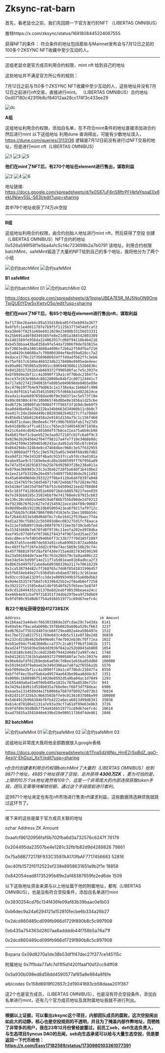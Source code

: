 # Zksync-rat-barn

首先，看老鼠仓之前，我们先回顾一下官方发行的NFT （LIBERTAS OMNIBUS）

推特https://x.com/zksync/status/1691808445224087555

获得NFT的条件：
符合条件的地址包括那些与Mainnet发布会与7月12日之前的100多个ZKSYNC NFT收藏中至少互动的人。

------------------------------------------------

这组老鼠仓是官方成员利用合约权限，mint nft 给到自己的地址

这些地址并不满足官方所公布的规则：

7月12日之前与150多个ZKSYNC NFT收藏中至少互动的人，这些地址并没有7月12日之前进行nft交易，直接进行mint。
（LIBERTAS OMNIBUS）合约地址0xd07180c423f9b8cf84012aa28cc174f3c433ee29

![dc](https://github.com/Easy8866/Zksync-rat-barn/assets/109504013/f9eb9add-2fd9-4d3e-b831-b4839a1d3626)

**A组**

这组地址利用合约权限，添加白名单，在不符合mint条件的地址直接添加进合约然后进行mint
以下这组地址 利用dune 查询得出，可能有少数地址误入， https://dune.com/queries/3113136
逻辑是7月12日前没有进行过NFT交易的地址，但是进行mint nft（LIBERTAS OMNIBUS）

![1](https://github.com/Easy8866/Zksync-rat-barn/assets/109504013/a54a0e53-ce85-4629-afe0-a1503f86c83c)
![3](https://github.com/Easy8866/Zksync-rat-barn/assets/109504013/f5d50013-ef20-44e5-94fa-2ee6f1a2f28f)
![5](https://github.com/Easy8866/Zksync-rat-barn/assets/109504013/0edf5e86-fd09-4eb8-8559-2128717bed9b)


**他们在mint了NFT后，有270个地址在element进行售出，谋取利益**

![2](https://github.com/Easy8866/Zksync-rat-barn/assets/109504013/edd60a4e-f33f-4819-95dc-cf90dc646d07)
![4](https://github.com/Easy8866/Zksync-rat-barn/assets/109504013/18bb19c0-6d68-466c-8a3b-c58f27654304)
![6](https://github.com/Easy8866/Zksync-rat-barn/assets/109504013/22566115-589e-4e34-8559-a21f6559ca6e)

地址链接:
https://docs.google.com/spreadsheets/d/1x0S87uF6nS8ftrPFHkfaYqqaE0x6ekUNiwv5SL-S63I/edit?usp=sharing

其中79个地址收获了74万zk空投

-------------------------------------------------------------------

**B组**

这组地址利用合约权限，由合约创始人地址进行mint nft，然后获得了空投
创建（LIBERTAS OMNIBUS）NFT合约的地址0x526a599f58f1e5ba4a1c5c14c723698b2a7b0791
该地址，利用合约权限batchMint，safeMint锻造了大量的NFT给到自己的多个地址，我将他分为了两个小组

![合约batchMint](https://github.com/Easy8866/Zksync-rat-barn/assets/109504013/053a41a8-b34c-42c8-b272-d01635d68330)
![合约safeMint](https://github.com/Easy8866/Zksync-rat-barn/assets/109504013/5b21e1f8-2d94-4f66-b329-a954242dde72)


**B1 safeMint**

![合约batchMint 01](https://github.com/Easy8866/Zksync-rat-barn/assets/109504013/962d9a5d-99bb-439c-8ce4-6ce5461f65ab)
![合约batchMint 02](https://github.com/Easy8866/Zksync-rat-barn/assets/109504013/63da8efa-a03f-4d53-ad1b-3195f4a9125b)


https://docs.google.com/spreadsheets/d/1ppjwUBEA7E5R_MJ5NoON9OneTpjQUEtYDwSvXwtvO5o/edit?usp=sharing


**他们在mint了NFT后，有65个地址在element进行售出nft，谋取利益**

```
0xf173be26aeb4c89a535d18eba85fd3eb093a3677
0x0fbfc1e4d011707e7b9f5f1125b3773454dfcaf2
0xa38e67f8251e69e6911029e23498b33150d33331
0x25b691a40f8d349385fe8e21d01a384542803389
0x1481589fe956da324063917cd08f94118b4b4216
0xb453bbaa43ba0358a9fe54da72006f9def83815e
0xf2863ed6a38614688a4d96cf2b6a2f58dfbaf216
0x5a8429cb0688a7c79880d304ef6ed59a028cc7a2
0xdace1776c22f3589686934fffd9adfb62ffc3eb6
0x75ef817c63d4e468323db2178480e9405ededeec
0x09a001705065a5b991cc806948300b115266836c
0x04128317261b5ab669372f990580fac7e5c3937e
0xbf09d4e2bf1cc4a3090ff10a1c4f70bdc21047fa
0xce37e163e966dc88228006e84bf2cd07124441c7
0x717a922742294081bfe09b5e849696de04b5e89e
0xc479b19f7b4e979d863c1e1738e4ac1b666fc998
0x3c0df91b1fab35453589275fd66b3a3d82262dce
0xada1c4aeb897658dae86f9e3dd371ec5e573f19e
0x99c08388c474c10b06574bd0be8e1656a1d25c6e
0xd6f29c10900fab7898d7f7f565f3f1b9dc8e60f5
0xa0d4dbe68a73b222ba34bb663d34960b11c0b8c7
0xe417c2de10d4d49bc80203882b48227cffa709dd
0x85bdb156b8126458a2e9101d150a75c1c156f460
0x46d71cdaec30e0ee6c79fc98b7695bfab17e27d5
0x641d8d0caffca8151cc765ecb7d405483071038a
0x21c6a44c4b92e40100df57b8ce21ea75a6b9cb98
0x4b01f6ef1cbaeb523e3aa92f218fcb2fc6a0f9c3
0x029e262645642f047f98317a4fe7710e3466b0dc
0xd942f09e3309465d6243acda952a5705c07c0416
0x86d294bc324bde8cd74b84bec960c3e57f632955
0x7c8068adfffb5c19e57825a05c9498f68a9b7d02
0xa9df2c70e34328f4badc91537cca5fdcc9ad101a
0xabe95ae9c57169e6edcd8e1680599ff76f956ad9
0x747a35410291837da25b76d92983f28e238a011a
0x079ae366983c33c3a36a62f20fba6ddf1b410be2
0x1ee214fb3320e26e497c548977b0246de2611492
0x45a6404060de393322ff0be4120a6d4f0397a048
0xbc154765f9c50d54871fd672ebbb7fb72824e702
0x5418ef18d35df0df5bf53c64509d21eed2f80d04
0x5c183ff412016d51e66071bdcb8057821feee035
0xfe393bb8185c35824bbf9e741760e6c87915cb83
0x136c28ceb02a3e6919a6f86b7556d98de2d70212
0xf9230b76f62c627e7d1545922ace104f89c90687
0x08d9be8b19219b10b85005423ea6f9217af9712c
0xa75bb3b7c8b67866700b74163e5c1bec188bb54c
0xf264dc653e5d0d048fbc7c6e16412f539aec7f4a
0xd1a230cf58b12c5b5093d8ec083275d1fcf8aaca
0x311efddb09719abc088f876723ee3b730cbdbfed
0x15343468b7e670fd0f9736c11eefa202ed978dba
0xef45c077d0fef073062f843f4f96f2ed35ae273d
0xbcd8ece7efd05d940b6f73c33b77779d185f2897
0xd637a55cee087de583a91ceba69902c872aa98da
0xc403ffeff26fe3dd2c9f0e74ec5869c58b29cf4c
0x45f78881976f28af8f430e715a4d827834590198
0x23a501684de7aaef8cf63e28b579c5a9aa88bc22
0xe34e54cbd99f14e211f7a5d01eae81b8adbca2f3
0x0b635d49fbf2abe8e689388339a3117e7061b239
0x1ca538794482cff268f65c7dd6f85d1831996457
0x5fb034eb49e27c936d5dcebdaed7301c3c161eae
0x93ccc63a61329fcc3de1e0099349b375a60bdbb2
0x9d4e353574758d7c03396425b2e2f0a4b8ef7258
0x392222fc1585e8a414bf9540fb25fb5eec5e874f
0x9cd128494352cb1378e8d2eabf98539beaea24cc
0xe66b4e91cbaf9f318351f34dbb29fbea9f29d669
0x9fdf89c95d8db7754a916b519771c69d67eefc4c
```
**有22个地址获得空投412738$ZK**
```
Address	                                   zk Amount
0x1b6aa23a4de4cf66303386de2dfcdae29c7a43da	8141
0x69a54cf9acadab098c35f6b0020a606a528cf663	3237
0xd6762af75b32d487dcb68f29ea802a4ea586497e	1532
0xc7be722a0227511769e683c4db5c511e8f38e2d8	36859
0x232cd218b462bd9496e0cf4e7b02eb30cf0f71ea	1022
0xb81e594cf546360dbcca737c2ca01ff9b3f3461b	1371
0xad24ff5b503be5b6dd3936f842a252b0843ab808	1054
0x416188cb4623cc6d2204b79442d44b72a997c4e1	1748
0x04128317261b5ab669372f990580fac7e5c3937e	4003
0x96e6dafdf012b9ede6ad50c7d8ee1e656a85dd60	100000
0x591943d3f9a0aeb3e349d386aa7a87a2f6556a1b	5570
0xbf09d4e2bf1cc4a3090ff10a1c4f70bdc21047fa	8550
0xbffdf4ec5baf9ab4ad9574ae643be98aa8dd4cb7	1351
0x0090c1b80986f514020e8592d5a9ba04ac1d7049	1293
0x1654dda0ad1e0f0db485e1815c707ba8530e715c	943
0x3429a18d911d528b035a768e0ecf66f3d7f8deac	6906
0xeae5a1314509d4e1fb0066e7b87df8092fe073b3	76934
0x82d313f325b3c9b63502bffe9c01361037086e99	100000
0x5464912b966384bf6fb4222a6eca6013d99d6341	35038
0x614cd70186e1131a7e93a39cf7a61df99e63e8b3	3726
0x9fdf89c95d8db7754a916b519771c69d67eefc4c	10614
0xad75835a3581046e639bd19e98011736df4de861	2846
```

**B2 batchMint**

![合约safeMint 01](https://github.com/Easy8866/Zksync-rat-barn/assets/109504013/5019bd0a-1825-4c29-9fcc-860bc5ee2108)
![合约safeMint 02](https://github.com/Easy8866/Zksync-rat-barn/assets/109504013/459a8359-4bc6-4789-b605-b339a9dcf917)
![合约safeMint 03](https://github.com/Easy8866/Zksync-rat-barn/assets/109504013/e09ae4f3-37d7-4549-a557-da81991048ac)


这组地址非常庞大我将他全部数据放入google表格

https://docs.google.com/spreadsheets/d/1TnaSdzl6No_HinEZrSpBdZ_gqO-4esjV-EhGszj_XxY/edit?usp=sharing

*nft合约创建者利用合约权限batchMint了大量的（LIBERTAS OMNIBUS）给到9871个地址，4685个地址获得了空投，总共获得 **4300万ZK** ，更为可怕的是，上限的10万个zk地址竟然有109个，这是一个非常庞大的内部违规获取token手段，团队无需等待解锁份额，通过这个手段提前进行套利。*

这9871个地址肯定也有在nft市场进行售卖nft谋求利益，这些数据筛选麻烦我就跳过这环节了。

-------------------------------------------------------
接下来的这些是属于官方成员关联的地址

ozhar
Address	  ZK Amount


0xaafcf96120956faf6b702fba6d3a732576c6247f	76179

0x204495da23507be4e1281c32fb1b82d9d4289826	79861

0x75a58B772178F933C3597AA170fbAF7717456683	52816

0xc40fb1572f6112522ef238e8958631651a9b2f1e	18858

0x842054ead81735295b89e2af48387659fe2ed6de	1509

以下这些地址资金来源与以上地址属于他的附属地址，都有（LIBERTAS OMNIBUS），也是没有符合空投条件，添加白名单进行mint

0x3830254cd76c134f436fe09af83b39baac0e1b03

0xb6dec9a24a6294121a152810fecbe6b334a26b27

0x2dcd860489cd099fb966d1729f890b8c5c997908

0xb435a754363d2807aa8addddb44f758b5a76a71f

0x2dcd860489cd099fb966d1729f890b8c5c997908

---------------------------------------------------
Bxpana
0x09d8270a1de38b53df1f47dec27f377ce145115c

附属地址
0x7ffbda77afc7d11f5d14201faaf10d12cc94ff08

0x5a930b098ed8d58dd4590577af85a8e864a8f6fe


albicodes
0x158d6919f02657c2d19041693cb58daaa201f367

这2个也是官方成员，（LIBERTAS OMNIBUS），也是没有符合空投条件，添加白名单进行mint，还有几个官方成员地址及其附属地址我就不进行列出。

---------------------------------------------------

**根据以上证据，可以看出zksync这个项目，内部团队成员的腐败，这次空投闹出如此大的动静，核心也是空投规则的不透明，并且为了掩盖内部作弊地址，而牺牲了非常多的用户，我在23年12月份曾经披露过，前员工seb，defi生态负责人，与生态项目Syncus DAO的丑闻，seb向生态承诺可以给与大量生态空投，但是要返回一下代币给他：https://x.com/Easy17182589/status/1730980103361077391**


